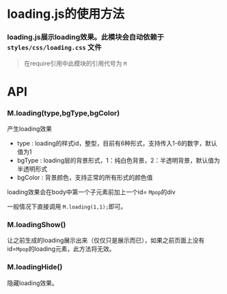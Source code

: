 ﻿#	loading.js的使用方法

### loading.js展示loading效果。此模块会自动依赖于 `styles/css/loading.css` 文件

> 在require引用中此模块的引用代号为 `M` 

#	API

### M.loading(type,bgType,bgColor)
产生loading效果
* type : loading的样式id，整型，目前有6种形式，支持传入1-6的数字，默认值为1
* bgType : loading层的背景形式，1：纯白色背景，2：半透明背景，默认值为半透明形式
* bgColor : 背景颜色，支持正常的所有形式的颜色值

loading效果会在body中第一个子元素前加上一个id= `Mpop`的div

一般情况下直接调用 `M.loading(1,1);`即可。

### M.loadingShow()
让之前生成的loading展示出来（仅仅只是展示而已），如果之前页面上没有id=`Mpop`的loading元素，此方法将无效。

### M.loadingHide()
隐藏loading效果。

